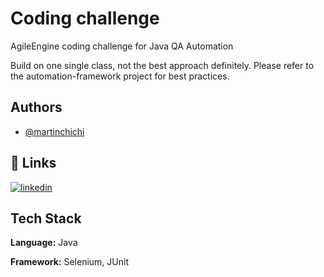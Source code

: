 
# Coding challenge

AgileEngine coding challenge for Java QA Automation

Build on one single class, not the best approach definitely. Please refer to the automation-framework project for best practices.


## Authors

- [@martinchichi](https://www.linkedin.com/in/martin-cicinelli/)


## 🔗 Links
[![linkedin](https://img.shields.io/badge/linkedin-0A66C2?style=for-the-badge&logo=linkedin&logoColor=white)](https://www.linkedin.com/in/martin-cicinelli/)



## Tech Stack

**Language:** Java

**Framework:** Selenium, JUnit


